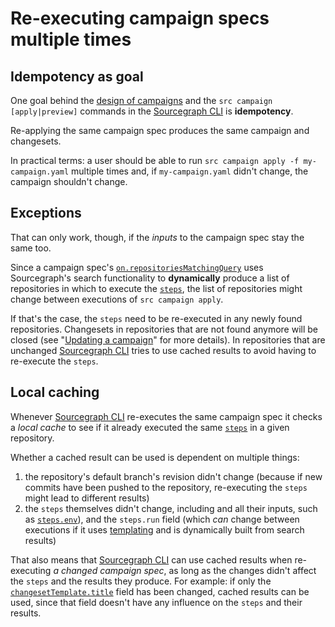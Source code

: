 # Re-executing campaign specs multiple times

## Idempotency as goal

One goal behind the [design of campaigns](campaigns_design.md) and the `src campaign [apply|preview]` commands in the [Sourcegraph CLI](../../cli/index.md) is **idempotency**.

Re-applying the same campaign spec produces the same campaign and changesets.

In practical terms: a user should be able to run `src campaign apply -f my-campaign.yaml` multiple times and, if `my-campaign.yaml` didn't change, the campaign shouldn't change.

## Exceptions

That can only work, though, if the _inputs_ to the campaign spec stay the same too.

Since a campaign spec's [`on.repositoriesMatchingQuery`](../references/campaign_spec_yaml_reference.md#on-repositoriesmatchingquery) uses Sourcegraph's search functionality to **dynamically** produce a list of repositories in which to execute the [`steps`](../references/campaign_spec_yaml_reference.md#steps), the list of repositories might change between executions of `src campaign apply`.

If that's the case, the `steps` need to be re-executed in any newly found repositories. Changesets in repositories that are not found anymore will be closed (see "[Updating a campaign](../how-tos/updating_a_campaign.md)" for more details). In repositories that are unchanged [Sourcegraph CLI](../../cli/index.md) tries to use cached results to avoid having to re-execute the `steps`.

## Local caching

Whenever [Sourcegraph CLI](../../cli/index.md) re-executes the same campaign spec it checks a _local cache_ to see if it already executed the same [`steps`](../references/campaign_spec_yaml_reference.md#steps) in a given repository.

Whether a cached result can be used is dependent on multiple things:

1. the repository's default branch's revision didn't change (because if new commits have been pushed to the repository, re-executing the `steps` might lead to different results)
1. the `steps` themselves didn't change, including and all their inputs, such as [`steps.env`](../references/campaign_spec_yaml_reference.md#environment-array)), and the `steps.run` field (which _can_ change between executions if it uses [templating](../references/campaign_spec_templating.md) and is dynamically built from search results)

That also means that [Sourcegraph CLI](../../cli/index.md) can use cached results when re-executing _a changed campaign spec_, as long as the changes didn't affect the `steps` and the results they produce. For example: if only the [`changesetTemplate.title`](../references/campaign_spec_yaml_reference.md#changesettemplate-title) field has been changed, cached results can be used, since that field doesn't have any influence on the `steps` and their results.
